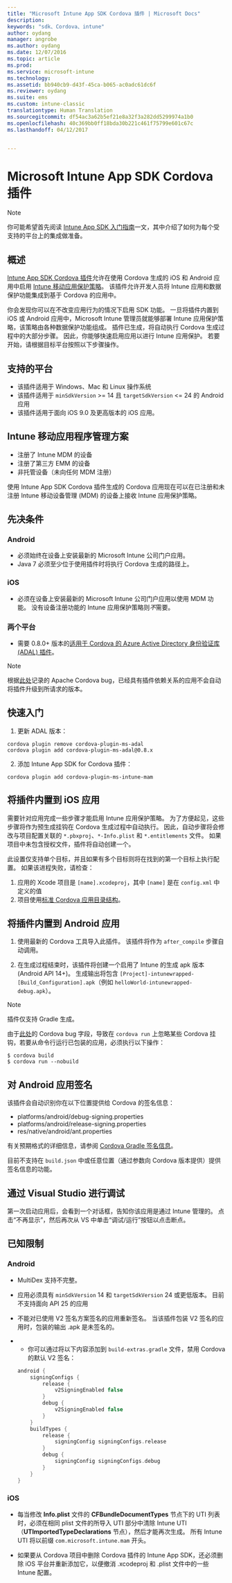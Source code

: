 ```yaml
---
title: "Microsoft Intune App SDK Cordova 插件 | Microsoft Docs"
description: 
keywords: "sdk、Cordova、intune"
author: oydang
manager: angrobe
ms.author: oydang
ms.date: 12/07/2016
ms.topic: article
ms.prod: 
ms.service: microsoft-intune
ms.technology: 
ms.assetid: bb940cb9-d43f-45ca-b065-ac0adc61dc6f
ms.reviewer: oydang
ms.suite: ems
ms.custom: intune-classic
translationtype: Human Translation
ms.sourcegitcommit: df54ac3a62b5ef21e8a32f3a282dd5299974a1b0
ms.openlocfilehash: 40c369bb0ff18bda30b221c461f75799e601c67c
ms.lasthandoff: 04/12/2017


---
```

# <a name="microsoft-intune-app-sdk-cordova-plugin"></a>Microsoft Intune App SDK Cordova 插件

> [!NOTE]
> 你可能希望首先阅读 [ Intune App SDK 入门指南](intune-app-sdk-get-started.md)一文，其中介绍了如何为每个受支持的平台上的集成做准备。

## <a name="overview"></a>概述

[Intune App SDK Cordova 插件](https://github.com/msintuneappsdk/cordova-plugin-ms-intune-mam)允许在使用 Cordova 生成的 iOS 和 Android 应用中启用 [Intune 移动应用保护策略](/intune/deploy-use/protect-app-data-using-mobile-app-management-policies-with-microsoft-intune)。 该插件允许开发人员将 Intune 应用和数据保护功能集成到基于 Cordova 的应用中。

你会发现你可以在不改变应用行为的情况下启用 SDK 功能。 一旦将插件内置到 iOS 或 Android 应用中，Microsoft Intune 管理员就能够部署 Intune 应用保护策略，该策略由各种数据保护功能组成。 插件已生成，将自动执行 Cordova 生成过程中的大部分步骤。 因此，你能够快速启用应用以进行 Intune 应用保护。 若要开始，请根据目标平台按照以下步骤操作。

## <a name="supported-platforms"></a>支持的平台

* 该插件适用于 Windows、Mac 和 Linux 操作系统
* 该插件适用于 `minSdkVersion` >= 14 且 `targetSdkVersion` <= 24 的 Android 应用
* 该插件适用于面向 iOS 9.0 及更高版本的 iOS 应用。

## <a name="intune-mobile-application-management-scenarios"></a>Intune 移动应用程序管理方案

* 注册了 Intune MDM 的设备
* 注册了第三方 EMM 的设备
* 非托管设备（未向任何 MDM 注册）

使用 Intune App SDK Cordova 插件生成的 Cordova 应用现在可以在已注册和未注册 Intune 移动设备管理 (MDM) 的设备上接收 Intune 应用保护策略。

## <a name="prerequisites"></a>先决条件

### <a name="android"></a>Android

* 必须始终在设备上安装最新的 Microsoft Intune 公司门户应用。
* Java 7 必须至少位于使用插件时将执行 Cordova 生成的路径上。

### <a name="ios"></a>iOS

* 必须在设备上安装最新的 Microsoft Intune 公司门户应用以使用 MDM 功能。 没有设备注册功能的 Intune 应用保护策略则*不*需要。

### <a name="both-platforms"></a>两个平台

* 需要 0.8.0+ 版本的[适用于 Cordova 的 Azure Active Directory 身份验证库 (ADAL) 插件](https://github.com/AzureAD/azure-activedirectory-library-for-cordova)。

> [!NOTE]
> 根据[此处](https://issues.apache.org/jira/browse/CB-6227?jql=text%20~%20%22plugin%20dependency%22)记录的 Apache Cordova bug，已经具有插件依赖关系的应用不会自动将插件升级到所请求的版本。



## <a name="quick-start"></a>快速入门

1. 更新 ADAL 版本：

  ```shell
  cordova plugin remove cordova-plugin-ms-adal
  cordova plugin add cordova-plugin-ms-adal@0.8.x
  ```

2. 添加 Intune App SDK for Cordova 插件：

  ```shell
  cordova plugin add cordova-plugin-ms-intune-mam
  ```

## <a name="build-the-plugin-into-your-ios-app"></a>将插件内置到 iOS 应用

需要针对应用完成一些步骤才能启用 Intune 应用保护策略。 为了方便起见，这些步骤将作为预生成挂钩在 Cordova 生成过程中自动执行。 因此，自动步骤将会修改与项目配置关联的 `*.pbxproj`、`*-Info.plist` 和 `*.entitlements` 文件。 如果项目中未包含授权文件，插件将自动创建一个。

此设置仅支持单个目标，并且如果有多个目标则将在找到的第一个目标上执行配置。 如果该进程失败，请检查：

1. 应用的 Xcode 项目是 `[name].xcodeproj`，其中 `[name]` 是在 `config.xml` 中定义的值
2. 项目使用[标准 Cordova 应用目录结构](https://cordova.apache.org/docs/en/latest/reference/cordova-cli/index.html#directory-structure)。

## <a name="build-the-plugin-into-your-android-app"></a>将插件内置到 Android 应用

1. 使用最新的 Cordova 工具导入此插件。 该插件将作为 `after_compile` 步骤自动调用。

2. 在生成过程结束时，该插件将创建一个启用了 Intune 的生成 apk 版本 (Android API 14+)。 生成输出将包含 `[Project]-intunewrapped-[Build_Configuration].apk`（例如 `helloWorld-intunewrapped-debug.apk`）。

> [!NOTE]
> 插件仅支持 Gradle 生成。

由于[此处](https://issues.apache.org/jira/browse/CB-9434)的 Cordova bug 字段，导致在 `cordova run` 上忽略某些 Cordova 挂钩，若要从命令行运行已包装的应用，必须执行以下操作：

```shell
$ cordova build
$ cordova run --nobuild
```

## <a name="sign-your-android-app"></a>对 Android 应用签名

该插件会自动识别你在以下位置提供给 Cordova 的签名信息：

* platforms/android/debug-signing.properties
* platforms/android/release-signing.properties
* res/native/android/ant.properties

有关预期格式的详细信息，请参阅 [ Cordova Gradle 签名信息](https://cordova.apache.org/docs/en/latest/guide/platforms/android/#using-gradle)。

目前不支持在 `build.json` 中或任意位置（通过参数向 Cordova 版本提供）提供签名信息的功能。

## <a name="debugging-from-visual-studio"></a>通过 Visual Studio 进行调试

第一次启动应用后，会看到一个对话框，告知你该应用是通过 Intune 管理的。 点击“不再显示”，然后再次从 VS 中单击“调试/运行”按钮以点击断点。

## <a name="known-limitations"></a>已知限制

### <a name="android"></a>Android

* MultiDex 支持不完整。
* 应用必须具有 `minSdkVersion` 14 和 `targetSdkVersion` 24 或更低版本。 目前不支持面向 API 25 的应用
* 不能对已使用 V2 签名方案签名的应用重新签名。 当该插件包装 V2 签名的应用时，包装的输出 .apk 是未签名的。
*
  * 你可以通过将以下内容添加到 `build-extras.gradle` 文件，禁用 Cordova 的默认 V2 签名：

  ```gradle
  android {
      signingConfigs {
          release {
              v2SigningEnabled false
          }
          debug {
              v2SigningEnabled false
          }
      }
      buildTypes {
          release {
              signingConfig signingConfigs.release
          }
          debug {
              signingConfig signingConfigs.debug
          }
      }
  }
  ```

### <a name="ios"></a>iOS

* 每当修改 **Info.plist** 文件的 **CFBundleDocumentTypes** 节点下的 UTI 列表时，必须在相同 plist 文件的所导入 UTI 部分中清除 Intune UTI（**UTImportedTypeDeclarations** 节点），然后才能再次生成。 所有 Intune UTI 将以前缀 `com.microsoft.intune.mam` 开头。

* 如果要从 Cordova 项目中删除 Cordova 插件的 Intune App SDK，还必须删除 iOS 平台并重新添加它，以便撤消 .xcodeproj 和 .plist 文件中的一些 Intune 配置。

